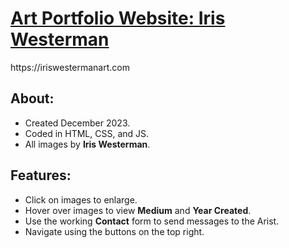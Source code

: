 <h1><u>Art Portfolio Website: Iris Westerman</u></h1>
https://iriswestermanart.com
<h2>About:</h2>

- Created December 2023.
- Coded in HTML, CSS, and JS.
- All images by <b>Iris Westerman</b>.

<h2>Features:</h2>

- Click on images to enlarge.
- Hover over images to view <b>Medium</b> and <b>Year Created</b>.
- Use the working <b>Contact</b> form to send messages to the Arist.
- Navigate using the buttons on the top right.





